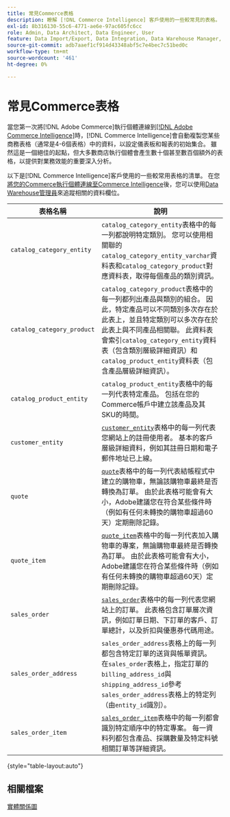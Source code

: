 ```yaml
---
title: 常見Commerce表格
description: 瞭解 [!DNL Commerce Intelligence] 客戶使用的一些較常見的表格。
exl-id: 8b316130-55c6-4771-ae6e-97ac605fc6cc
role: Admin, Data Architect, Data Engineer, User
feature: Data Import/Export, Data Integration, Data Warehouse Manager, Commerce Tables
source-git-commit: adb7aaef1cf914d43348abf5c7e4bec7c51bed0c
workflow-type: tm+mt
source-wordcount: '461'
ht-degree: 0%

---
```


# 常見Commerce表格

當您第一次將[!DNL Adobe Commerce]執行個體連線到[[!DNL Adobe Commerce Intelligence]](../importing-data/integrations/magento.md)時，[!DNL Commerce Intelligence]會自動複製您某些商務表格（通常是4-6個表格）中的資料，以設定儀表板和報表的初始集合。 雖然這是一個絕佳的起點，但大多數商店執行個體會產生數十個甚至數百個額外的表格，以提供對業務效能的重要深入分析。

以下是[!DNL Commerce Intelligence]客戶使用的一些較常用表格的清單。 在您[將您的Commerce執行個體連線至Commerce Intelligence](../../data-analyst/importing-data/integrations/magento.md)後，您可以使用[Data Warehouse管理員](../../data-analyst/data-warehouse-mgr/tour-dwm.md)來追蹤相關的資料欄位。

| 表格名稱 | 說明 |
|---|---|
| `catalog_category_entity` | `catalog_category_entity`表格中的每一列都說明特定類別。 您可以使用相關聯的`catalog_category_entity_varchar`資料表和`catalog_category_product`對應資料表，取得每個產品的類別資訊。 |
| `catalog_category_product` | `catalog_category_product`表格中的每一列都列出產品與類別的組合。 因此，特定產品可以不同類別多次存在於此表上，並且特定類別可以多次存在於此表上與不同產品相關聯。 此資料表會索引`catalog_category_entity`資料表（包含類別層級詳細資訊）和`catalog_product_entity`資料表（包含產品層級詳細資訊）。 |
| `catalog_product_entity` | `catalog_product_entity`表格中的每一列代表特定產品。 包括在您的Commerce帳戶中建立該產品及其SKU的時間。 |
| `customer_entity` | [`customer_entity`](../data-warehouse-mgr/cust-ent-table.md)表格中的每一列代表您網站上的註冊使用者。 基本的客戶層級詳細資料，例如其註冊日期和電子郵件地址已上線。 |
| `quote` | [`quote`](../data-warehouse-mgr/sales-flat-quote-table.md)表格中的每一列代表結帳程式中建立的購物車，無論該購物車最終是否轉換為訂單。 由於此表格可能會有大小，Adobe建議您在符合某些條件時（例如有任何未轉換的購物車超過60天）定期刪除記錄。 |
| `quote_item` | [`quote_item`](../data-warehouse-mgr/sales-flat-quote-item-table.md)表格中的每一列代表加入購物車的專案，無論購物車最終是否轉換為訂單。 由於此表格可能會有大小，Adobe建議您在符合某些條件時（例如有任何未轉換的購物車超過60天）定期刪除記錄。 |
| `sales_order` | [`sales_order`](../data-warehouse-mgr/sales-flat-order-table.md)表格中的每一列代表您網站上的訂單。 此表格包含訂單層次資訊，例如訂單日期、下訂單的客戶、訂單總計，以及折扣與優惠券代碼用途。 |
| `sales_order_address` | `sales_order_address`表格上的每一列都包含特定訂單的送貨與帳單資訊。 在`sales_order`表格上，指定訂單的`billing_address_id`與`shipping_address_id`參考`sales_order_address`表格上的特定列（由`entity_id`識別）。 |
| `sales_order_item` | [`sales_order_item`](../data-warehouse-mgr/sales-flat-quote-item-table.md)表格中的每一列都會識別特定順序中的特定專案。 每一資料列都包含產品、採購數量及特定料號相關訂單等詳細資訊。 |

{style="table-layout:auto"}

## 相關檔案

[實體關係圖](../data-warehouse-mgr/entity-rel-diag.md)
